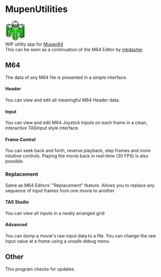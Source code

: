 # MupenUtilities
![MupenUtilities](https://github.com/Aurumaker72/MupenUtilities/blob/main/logo.png "Mupen64 Utilities")<br>
WIP utility app for [Mupen64](https://github.com/mkdasher/mupen64-rr-lua-/)<br>
This can be seen as a continuation of the M64 Editor by [mkdasher](https://github.com/mkdasher/)

## M64
The data of any M64 file is presented in a simple interface.

#### Header
You can view and edit all meaningful M64 Header data.

#### Input
You can view and edit M64 Joystick Inputs on each frame in a clean, interactive TASInput style interface.

#### Frame Control
You can seek back and forth, reverse playback, step frames and more intuitive controls.
Playing the movie back in real-time (30 FPS) is also possible.

### Replacement
Same as M64 Editors' "Replacement" feature. Allows you to replace any sequence of input frames from one movie to another

#### TAS Studio
You can view all inputs in a neatly arranged grid

#### Advanced
You can dump a movie's raw input data to a file.
You can change the raw input value at a frame using a unsafe debug menu.

## Other
This program checks for updates
